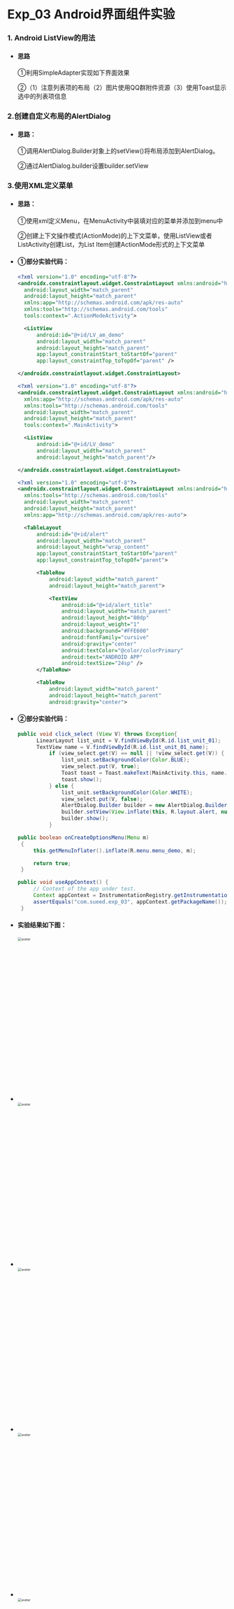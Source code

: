 # Exp_03 Android界面组件实验

### 1. Android ListView的用法

- #### 思路

  ①利用SimpleAdapter实现如下界面效果

  ②（1）注意列表项的布局（2）图片使用QQ群附件资源（3）使用Toast显示选中的列表项信息

### 2.创建自定义布局的AlertDialog

- #### 思路：

  ①调用AlertDialog.Builder对象上的setView()将布局添加到AlertDialog。

  ②通过AlertDialog.builder设置builder.setView

### 3.使用XML定义菜单

- #### 思路：

  ①使用xml定义Menu，在MenuActivity中装填对应的菜单并添加到menu中

  ②创建上下文操作模式(ActionMode)的上下文菜单，使用ListView或者ListActivity创建List，为List Item创建ActionMode形式的上下文菜单

- #### ①部分实验代码：

  ```xml
  <?xml version="1.0" encoding="utf-8"?>
  <androidx.constraintlayout.widget.ConstraintLayout xmlns:android="http://schemas.android.com/apk/res/android"
    android:layout_width="match_parent"
    android:layout_height="match_parent"
    xmlns:app="http://schemas.android.com/apk/res-auto"
    xmlns:tools="http://schemas.android.com/tools"
    tools:context=".ActionModeActivity">

    <ListView
        android:id="@+id/LV_am_demo"
        android:layout_width="match_parent"
        android:layout_height="match_parent"
        app:layout_constraintStart_toStartOf="parent"
        app:layout_constraintTop_toTopOf="parent" />

  </androidx.constraintlayout.widget.ConstraintLayout>
  ```
  
  ```xml
  <?xml version="1.0" encoding="utf-8"?>
  <androidx.constraintlayout.widget.ConstraintLayout xmlns:android="http://schemas.android.com/apk/res/android"
    xmlns:app="http://schemas.android.com/apk/res-auto"
    xmlns:tools="http://schemas.android.com/tools"
    android:layout_width="match_parent"
    android:layout_height="match_parent"
    tools:context=".MainActivity">

    <ListView
        android:id="@+id/LV_demo"
        android:layout_width="match_parent"
        android:layout_height="match_parent"/>

  </androidx.constraintlayout.widget.ConstraintLayout>
  ```
   
  ```xml
  <?xml version="1.0" encoding="utf-8"?>
  <androidx.constraintlayout.widget.ConstraintLayout xmlns:android="http://schemas.android.com/apk/res/android"
    xmlns:tools="http://schemas.android.com/tools"
    android:layout_width="match_parent"
    android:layout_height="match_parent"
    xmlns:app="http://schemas.android.com/apk/res-auto">

    <TableLayout
        android:id="@+id/alert"
        android:layout_width="match_parent"
        android:layout_height="wrap_content"
        app:layout_constraintStart_toStartOf="parent"
        app:layout_constraintTop_toTopOf="parent">

        <TableRow
            android:layout_width="match_parent"
            android:layout_height="match_parent">

            <TextView
                android:id="@+id/alert_title"
                android:layout_width="match_parent"
                android:layout_height="80dp"
                android:layout_weight="1"
                android:background="#FFE600"
                android:fontFamily="cursive"
                android:gravity="center"
                android:textColor="@color/colorPrimary"
                android:text="ANDROID APP"
                android:textSize="24sp" />
        </TableRow>

        <TableRow
            android:layout_width="match_parent"
            android:layout_height="match_parent"
            android:gravity="center">

  ```

- #### ②部分实验代码：

  ```java
  public void click_select (View V) throws Exception{
        LinearLayout list_unit = V.findViewById(R.id.list_unit_01);
        TextView name = V.findViewById(R.id.list_unit_01_name);
            if (view_select.get(V) == null || !view_select.get(V)) {
                list_unit.setBackgroundColor(Color.BLUE);
                view_select.put(V, true);
                Toast toast = Toast.makeText(MainActivity.this, name.getText(), Toast.LENGTH_SHORT);
                toast.show();
            } else {
                list_unit.setBackgroundColor(Color.WHITE);
                view_select.put(V, false);
                AlertDialog.Builder builder = new AlertDialog.Builder(this);
                builder.setView(View.inflate(this, R.layout.alert, null));
                builder.show();
            }
  ```
  
   ```java
  public boolean onCreateOptionsMenu(Menu m)
    {
        this.getMenuInflater().inflate(R.menu.menu_demo, m);

        return true;
    }
  ```
  
   ```java
  public void useAppContext() {
        // Context of the app under test.
        Context appContext = InstrumentationRegistry.getInstrumentation().getTargetContext();
        assertEquals("com.sueed.exp_03", appContext.getPackageName());
    }
  ```

- #### 实验结果如下图：

- <img src="https://i.ibb.co/yY8fzr3/2022-10-27-16-48-59.png" alt="avatar" style="zoom:50%; width:750px" />

- <img src="https://i.ibb.co/g9QRTRD/2022-10-27-16-49-44.png" alt="avatar" style="zoom:50%; width:750px" />

- <img src="https://i.ibb.co/z66yFKJ/2022-10-27-16-50-10.png" alt="avatar" style="zoom:50%; width:750px" />

- <img src="https://i.ibb.co/qrDk723/2022-10-27-16-50-39.png" alt="avatar" style="zoom:50%; width:750px" />

- <img src="https://i.ibb.co/FJJw8HK/2022-10-27-16-51-40.png" alt="avatar" style="zoom:50%; width:750px" />

- <img src="https://i.ibb.co/f8GtKDV/2022-10-27-16-51-25.png" alt="avatar" style="zoom:50%; width:750px" />
